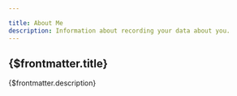 ```yaml
---

title: About Me
description: Information about recording your data about you.
---
```


## {$frontmatter.title}

{$frontmatter.description}
